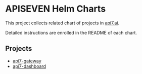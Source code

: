 # APISEVEN Helm Charts

This project collects related chart of projects in [api7.ai](https://api7.ai).

Detailed instructions are enrolled in the README of each chart.

## Projects

* [api7-gateway](./chart/api7-gateway/README.md)
* [api7-dashboard](./chart/api7-dashboard/README.md)
